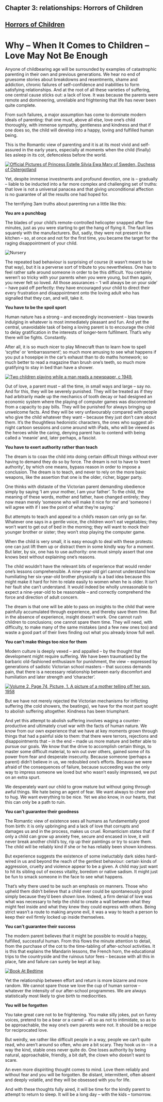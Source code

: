 Chapter  3: relationships: Horrors of Children
---------------------------------------------

[Horrors of Children](../category/relationships/horrors-of-children/index.html)
-------------------------------------------------------------------------------

Why – When It Comes to Children – Love May Not Be Enough
========================================================

Anyone of childbearing age will be surrounded by examples of catastrophic parenting in their own and previous generations. We hear no end of gruesome stories about breakdowns and resentments, shame and addiction, chronic failures of self-confidence and inabilities to form satisfying relationships. And at the root of all these varieties of suffering, one central cause sticks out: a lack of love. It was because the parents were remote and domineering, unreliable and frightening that life has never been quite complete.

From such failures, a major assumption has come to dominate modern ideals of parenting: that one must, above all else, love one’s child thoroughly, with immense sympathy, gentleness and kindness and that if one does so, the child will develop into a happy, loving and fulfilled human being.

<span class="s1">This is the Romantic view of parenting and it is at its most vivid and self-assured in the early years, especially at moments when the child (finally) lies asleep in its cot, defenceless before the world.</span>

[![Official Pictures of Princess Estelle Silvia Ewa Mary of Sweden, Duchess of Ostergotland](http://i1.wp.com/www.thebookoflife.org/wp-content/uploads/2014/09/baby-1.jpg?resize=635%2C458)](http://i0.wp.com/www.thebookoflife.org/wp-content/uploads/2014/09/baby-1.jpg)

<span class="s1">Yet, despite immense investments and profound devotion, one is – gradually – liable to be inducted into a far more complex and challenging set of truths: that love is not a universal panacea and that giving unconditional affection is no guarantee of all the results one had hoped for.</span>

<span class="s1">The terrifying 3am truths about parenting run a little like this:</span>

**<span class="s1">You are a punchbag</span>**

<span class="s1">The blades of your child’s remote-controlled helicopter snapped after five minutes, just as you were starting to get the hang of flying it. The fault lies squarely with the manufacturers. But, sadly, they were not present in the kitchen – so, at once and not for the first time, you became the target for the raging disappointment of your child.</span>

![Nursery](http://i0.wp.com/www.thebookoflife.org/wp-content/uploads/2014/09/481684085.jpg)

<span class="s1">The repeated bad behaviour is surprising of course (it wasn’t meant to be that way), but it is a perverse sort of tribute to you nevertheless. One has to feel rather safe around someone in order to be this difficult. You certainly weren’t so tricky with your parents when you were young, but then again, you never felt so loved. All those assurances – ‘I will always be on your side’ – have paid off perfectly: they have encouraged your child to direct their every frustration and disappointment onto the loving adult who has signalled that they can, and will, take it.</span>

**<span class="s1">You have to be the spoil sport</span>**

<span class="s1">Human nature has a strong – and exceedingly inconvenient – bias towards indulging in whatever is most immediately pleasant and fun. And yet the central, unavoidable task of being a loving parent is to encourage the child to delay gratification in the interests of longer-term fulfilment. That’s why there will be fights. Constantly.</span>

<span class="s1">After all, it is so much nicer to play Minecraft than to learn how to spell ‘scythe’ or ‘embarrassment’; so much more amusing to see what happens if you put a hosepipe in the car’s exhaust than to do maths homework; so much better to read a magazine than brush one’s teeth, so much more gratifying to stay in bed than have a shower.</span>

[![Two children playing while a man reads a newspaper, c 1949.](http://i1.wp.com/www.thebookoflife.org/wp-content/uploads/2014/09/90767435.jpg?resize=635%2C560)](http://i0.wp.com/www.thebookoflife.org/wp-content/uploads/2014/09/90767435.jpg)

<span class="s1">Out of love, a parent must – all the time, in small ways and large – say no. And for this, they will be severely punished. They will be treated as if they had arbitrarily made up the mechanics of tooth decay or had designed an economic system where the playing of computer games was disconnected from a capacity to pay bills. They will be punished for always bringing up unwelcome facts. And they will be very unfavourably compared with people who give the child whatever they want – because they just don’t care about them. It’s the thoughtless hedonistic characters, the ones who suggest all-night cartoon sessions and come around with iPads, who will be viewed as the heroes while the caring, denying parent has to contend with being called a ‘meanie’ and, later perhaps, a fascist.</span>

**<span class="s1">You have to exert authority rather than teach</span>**

<span class="s1">The dream is to coax the child into doing certain difficult things without ever having to demand they do so by force. The dream is not to have to ‘exert authority’, by which one means, bypass reason in order to impose a conclusion. The dream is to teach, and never to rely on the more basic weapons, like the assertion that one is the older, richer, bigger party.</span>

<span class="s1">One thinks with distaste of the Victorian parent demanding obedience simply by saying ‘I am your mother, I am your father’. To the child, the meaning of these words, mother and father, have changed entirely; they now mean merely ‘someone who will make it nice for me’ and ‘someone I will agree with if I see the point of what they’re saying.’</span>

<span class="s1">But attempts to teach and appeal to a child’s reason can only go so far. Whatever one says in a gentle voice, the children won’t eat vegetables; they won’t want to get out of bed in the morning; they will want to mock their younger brother or sister; they won’t stop playing the computer game.</span>

<span class="s1">When the child is very small, it is easy enough to deal with these protests: one can just lift them up or distract them in some kindly way for a moment. But later, by six, one has to use authority: one must simply assert that one knows best without explaining one’s reasons.</span>

<span class="s1">The child wouldn’t have the relevant bits of experience that would render one’s lessons comprehensible. A nine-year-old girl cannot understand how humiliating her six-year-old brother physically is a bad idea because this might make it hard for him to relate easily to women when he is older. It isn’t her fault she can’t understand. It would indeed be wholly unreasonable to expect a nine-year-old to be reasonable – and correctly comprehend the force and direction of adult concern.</span>

<span class="s1">The dream is that one will be able to pass on insights to the child that were painfully accumulated through experience, and thereby save them time. But in the absence of experience, insight doesn’t work. One cannot rush children to conclusions; one cannot spare them time. They will need, with difficulty, to make many of the same mistakes (and a few new ones too) and waste a good part of their lives finding out what you already know full well.</span>

**<span class="s1">You can’t make things too nice for them</span>**

<span class="s1">Modern culture is deeply vexed – and appalled – by the thought that development might require suffering. We have been traumatised by the barbaric old-fashioned enthusiasm for punishment, the view – expressed by generations of sadistic Victorian school masters – that success demands pain, that there is a necessary relationship between early discomfort and humiliation and later strength and ‘character’.</span>

[![Volume 2, Page 74, Picture, 1. A picture of a mother telling off her son. 1958](http://i2.wp.com/www.thebookoflife.org/wp-content/uploads/2014/09/78948425-1.jpg?resize=635%2C432)](http://i1.wp.com/www.thebookoflife.org/wp-content/uploads/2014/09/78948425-1.jpg)

<span class="s1">But we have not merely rejected the Victorian mechanisms for inflicting suffering (the cold showers, the beatings), we have for the most part sought to abolish suffering altogether. Kindness has been triumphant.</span>

<span class="s1">And yet this attempt to abolish suffering involves waging a counter-productive and ultimately cruel war with the facts of human nature. We know from our own experience that we have at key moments grown through things that had a painful side to them: that there were terrors, rejections and disappointments that – in the end – made us more mature and better able to pursue our goals. We know that the drive to accomplish certain things, to master some difficult material, to win out over others, gained some of its power from fear and desperate insecurity. Because someone (perhaps a parent) didn’t believe in us, we redoubled one’s efforts. Because we were afraid of the consequences of failure, because succeeding was the only way to impress someone we loved but who wasn’t easily impressed, we put on an extra spurt.</span>

<span class="s1">We desperately want our child to grow mature but without going through awful things. We hate being an agent of fear. We want always to cheer and to hug. We want everything to be nice. Yet we also know, in our hearts, that this can only be a path to ruin.</span>

**<span class="s1">You can’t guarantee their goodness</span>**

<span class="s1">The Romantic view of existence sees all humans as fundamentally good from birth: it is only upbringing and a lack of love that corrupts and damages us and in the process, makes us cruel. Romanticism states that if only a child can grow up anxiety free, secure and encased in love, it will never break another child’s toy, rip up their paintings or try to scare them. The child will be reliably kind if she or he has reliably been shown kindness.</span>

<span class="s1">But experience suggests the existence of some ineluctably dark sides hard-wired in us and beyond the reach of the gentlest behaviour: certain kinds of aggression, cruelty and violence appear to be a given. A child may just want to hit its sibling out of excess vitality, boredom or native sadism. It might just be fun to smack someone in the face to see what happens.</span>

<span class="s1">That’s why there used to be such an emphasis on manners. Those who upheld them didn’t believe that a child ever could be spontaneously good simply because they’d been shown love. Indeed, a firm denial of love was what was necessary to help the child to create a wall between what they might feel inside and what they knew they could express with others. Being strict wasn’t a route to making anyone evil, it was a way to teach a person to keep their evil firmly locked up inside themselves.</span>

**<span class="s1">You can’t guarantee their success</span>**

<span class="s1">The modern parent believes that it might be possible to mould a happy, fulfilled, successful human. From this flows the minute attention to detail, from the purchase of the cot to the time-tabling of after-school activities. It is this that explains the Mandarin lessons, the French horn, the educational trips to the countryside and the ruinous tutor fees – because with all this in place, fate and failure can surely be kept at bay.</span>

[![Book At Bedtime](http://i0.wp.com/www.thebookoflife.org/wp-content/uploads/2014/09/reading1.jpg?resize=635%2C527)](http://i2.wp.com/www.thebookoflife.org/wp-content/uploads/2014/09/reading1.jpg)

<span class="s1">Yet the relationship between effort and return is more bizarre and more random. We cannot spare those we love the cup of human sorrow – whatever the intensity of our after-school programmes. We are always statistically most likely to give birth to mediocrities.</span>

**You will be forgotten**

<span class="s1">You take great care not to be frightening. You make silly jokes, put on funny voices, pretend to be a bear or a camel – all so as not to intimidate, so as to be approachable, the way one’s own parents were not. It should be a recipe for reciprocated love.</span>

<span class="s1">But weirdly, we rather like difficult people in a way, people we can’t quite read, who aren’t around so often, who are a bit scary. They hook us in – in a way the kind, stable ones never quite do. One loses authority by being natural, approachable, friendly, a bit daft, the clown who doesn’t want to scare.</span>

<span class="s1">An even more dispiriting thought comes to mind. Love them reliably and without fear and you will be forgotten. Be distant, intermittent, often absent and deeply volatile, and they will be obsessed with you for life.</span>

<span class="s1">And with these thoughts fully aired, it will be time for the kindly parent to attempt to return to sleep. It will be a long day – with the kids – tomorrow.</span>

